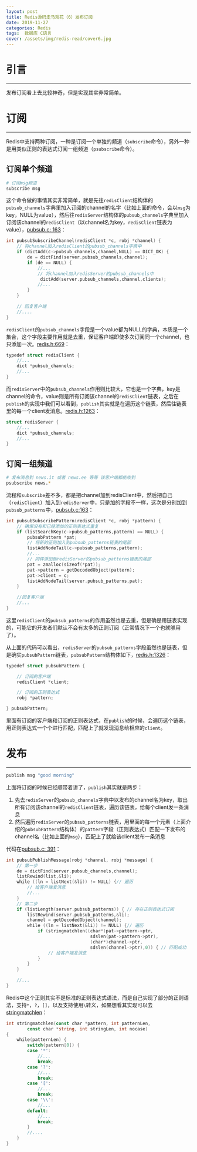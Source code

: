 ```yaml
---
layout: post
title: Redis源码走马观花（6）发布订阅
date: 2019-11-27
categories: Redis
tags:  数据库 C语言
cover: /assets/img/redis-read/cover6.jpg
---
```


# 引言
---



发布订阅看上去比较神奇，但是实现其实非常简单。



# 订阅

---



Redis中支持两种订阅，一种是订阅一个单独的频道（`subscribe`命令），另外一种是用类似正则的表达式订阅一组频道（`psubscribe`命令）。



## 订阅单个频道



```bash
# 订阅msg频道
subscribe msg
```



这个命令做的事情其实非常简单，就是先往`redisClient`结构体的`pubsub_channels`字典里加入订阅的channel的名字（比如上面的命令，会以`msg`为key，NULL为value），然后往`redisServer`结构体的`pubsub_channels`字典里加入订阅该channel的`redisClient`（以channel名为key，`redisClient`链表为value），[pubsub.c: 163](https://github.com/DQinYuan/redis-3.0-annotated/blob/unstable/src/pubsub.c#L63)：

```go
int pubsubSubscribeChannel(redisClient *c, robj *channel) {
    // 将channel加入redisClient的pubsub_channels字典中
    if (dictAdd(c->pubsub_channels,channel,NULL) == DICT_OK) {
        de = dictFind(server.pubsub_channels,channel);
        if (de == NULL) {
            //...
            // 将channel加入redisServer的pubsub_channels中
             dictAdd(server.pubsub_channels,channel,clients);
            //...
        }
    }
    
    // 回复客户端
    //....
}
```



`redisClient`的`pubsub_channels`字段是一个value都为NULL的字典，本质是一个集合，这个字段主要作用就是去重，保证客户端即使多次订阅同一个channel，也只添加一次。[redis.h:669](https://github.com/DQinYuan/redis-3.0-annotated/blob/unstable/src/redis.h#L669)：

```go
typedef struct redisClient {
    //...
    dict *pubsub_channels;
    //...
}
```



而`redisServer`中的`pubsub_channels`作用则比较大，它也是一个字典，key是channel的命令，value则是所有订阅该channel的`redisClient`链表，之后在`publish`的实现中我们可以看到，`publish`其实就是在遍历这个链表，然后往链表里的每一个client发消息。[redis.h:1263](https://github.com/DQinYuan/redis-3.0-annotated/blob/unstable/src/redis.h#L1263)：



```go
struct redisServer {
    //...
    dict *pubsub_channels;
    //...
}
```



## 订阅一组频道



```bash
# 发布消息到 news.it 或者 news.ee 等等 该客户端都能收到
psubscribe news.*
```



流程和`subscribe`差不多，都是把channel加到redisClient中，然后把自己（`redisClient`）加入到`redisServer`中，只是加的字段不一样，这次是分别加到`pubsub_patterns`中，[pubsub.c:163](https://github.com/DQinYuan/redis-3.0-annotated/blob/unstable/src/pubsub.c#L63)：

```go
int pubsubSubscribePattern(redisClient *c, robj *pattern) {
    // 确保没有和已经添加的正则表达式重复
    if (listSearchKey(c->pubsub_patterns,pattern) == NULL) {
        pubsubPattern *pat;
        // 将新的正则加入到pubsub_patterns链表的尾部
        listAddNodeTail(c->pubsub_patterns,pattern);
        //...
        // 同样添加到redisServer的pubsub_patterns链表的尾部
        pat = zmalloc(sizeof(*pat));
        pat->pattern = getDecodedObject(pattern);
        pat->client = c;
        listAddNodeTail(server.pubsub_patterns,pat);
    }
    
    //回复客户端
    //...
}
```



这里`redisClient`的`pubsub_patterns`的作用虽然也是去重，但是确是用链表实现的，可能它的开发者们默认不会有太多的正则订阅（正常情况下一个也就够用了）。



从上面的代码可以看出，`redisServer`的`pubsub_patterns`字段虽然也是链表，但是确实`pubsubPattern`链表，`pubsubPattern`结构体如下，[redis.h:1326](https://github.com/DQinYuan/redis-3.0-annotated/blob/unstable/src/redis.h#L1326)：

```go
typedef struct pubsubPattern {

    // 订阅的客户端
    redisClient *client;

    // 订阅的正则表达式
    robj *pattern;

} pubsubPattern;
```



里面有订阅的客户端和订阅的正则表达式，在`publish`的时候，会遍历这个链表，用正则表达式一个个进行匹配，匹配上了就发现消息给相应的`client`。



# 发布

---

```bash
publish msg "good morning"
```



上面将订阅的时候已经顺带着讲了，`publish`其实就是两步：

1. 先去`redisServer`的`pubsub_channels`字典中以发布的channel名为key，取出所有订阅该channel的`redisClient`链表，遍历该链表，给每个client发一条消息
2. 然后遍历`redisServer`的`pubsub_patterns`链表，用里面的每一个元素（上面介绍的`pubsubPattern`结构体）的`pattern`字段（正则表达式）匹配一下发布的channel名（比如上面的`msg`），匹配上了就给该client发布一条消息



代码在[pubsub.c: 391](https://github.com/DQinYuan/redis-3.0-annotated/blob/unstable/src/pubsub.c#L391)：

```go
int pubsubPublishMessage(robj *channel, robj *message) {
    // 第一步
    de = dictFind(server.pubsub_channels,channel);
    listRewind(list,&li);
    while ((ln = listNext(&li)) != NULL) {// 遍历
        // 给客户端发消息
        //...
    }
    // 第二步
    if (listLength(server.pubsub_patterns)) { // 存在正则表达式订阅
        listRewind(server.pubsub_patterns,&li);
        channel = getDecodedObject(channel);
        while ((ln = listNext(&li)) != NULL) {// 遍历
            if (stringmatchlen((char*)pat->pattern->ptr,
                                sdslen(pat->pattern->ptr),
                                (char*)channel->ptr,
                                sdslen(channel->ptr),0)) { // 匹配成功
                // 给客户端发消息
            }
        }
    }
    
    //...
}
```



Redis中这个正则其实不是标准的正则表达式语法，而是自己实现了部分的正则语法，支持`*`，`?`，`[]`，以及支持使用`\`转义，如果想看其实现可以去[stringmatchlen](https://github.com/DQinYuan/redis-3.0-annotated/blob/unstable/src/util.c#L44)：

```go
int stringmatchlen(const char *pattern, int patternLen,
        const char *string, int stringLen, int nocase)
{
    while(patternLen) {
        switch(pattern[0]) {
        case '*':
            //...
            break;
        case '?':
            //...
            break;
        case '[':
            //...
            break;
        case '\\':
            //...
        default:
            //...
            break;
        }
        //....
    }
}
```


